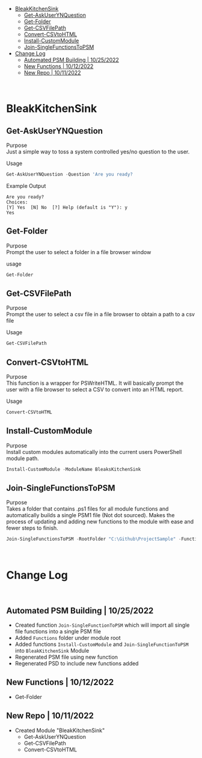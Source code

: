- [BleakKitchenSink](#bleakkitchensink)
  - [Get-AskUserYNQuestion](#get-askuserynquestion)
  - [Get-Folder](#get-folder)
  - [Get-CSVFilePath](#get-csvfilepath)
  - [Convert-CSVtoHTML](#convert-csvtohtml)
  - [Install-CustomModule](#install-custommodule)
  - [Join-SingleFunctionsToPSM](#join-singlefunctionstopsm)
- [Change Log](#change-log)
  - [Automated PSM Building | 10/25/2022](#automated-psm-building--10252022)
  - [New Functions | 10/12/2022](#new-functions--10122022)
  - [New Repo | 10/11/2022](#new-repo--10112022)

<br>

# BleakKitchenSink

## Get-AskUserYNQuestion

Purpose <br>
Just a simple way to toss a system controlled yes/no question to the user.

Usage

```powershell
Get-AskUserYNQuestion -Question 'Are you ready?
```

Example Output
```
Are you ready?
Choices:
[Y] Yes  [N] No  [?] Help (default is "Y"): y
Yes
```

## Get-Folder

Purpose <br>
Prompt the user to select a folder in a file browser window

usage

```powershell
Get-Folder
```

## Get-CSVFilePath

Purpose <br>
Prompt the user to select a csv file in a file browser to obtain a path to a csv file

Usage

```powershell
Get-CSVFilePath
```

## Convert-CSVtoHTML

Purpose <br>
This function is a wrapper for PSWriteHTML. It will basically prompt the user with a file browser to select a CSV to convert into an HTML report.

Usage

```powershell
Convert-CSVtoHTML
```

## Install-CustomModule

Purpose <br>
Install custom modules automatically into the current users PowerShell module path.

```powershell
Install-CustomModule -ModuleName BleaksKitchenSink
```

## Join-SingleFunctionsToPSM

Purpose <br>
Takes a folder that contains .ps1 files for all module functions and automatically builds a single PSM1 file (Not dot sourced).
Makes the process of updating and adding new functions to the module with ease and fewer steps to finish.

```powershell
Join-SingleFunctionsToPSM -RootFolder "C:\Github\ProjectSample" -FunctionFolderName "Functions"
```

<br>

# Change Log

<br>

## Automated PSM Building | 10/25/2022

- Created function `Join-SingleFunctionToPSM` which will import all single file functions into a single PSM file
- Added `Functions` folder under module root
- Added functions `Install-CustomModule` and `Join-SingleFunctionToPSM` into `BleakKitchenSink` Module
- Regenerated PSM file using new function
- Regenerated PSD to include new functions added

## New Functions | 10/12/2022

- Get-Folder

## New Repo | 10/11/2022

- Created Module "BleakKitchenSink"
  - Get-AskUserYNQuestion
  - Get-CSVFilePath
  - Convert-CSVtoHTML